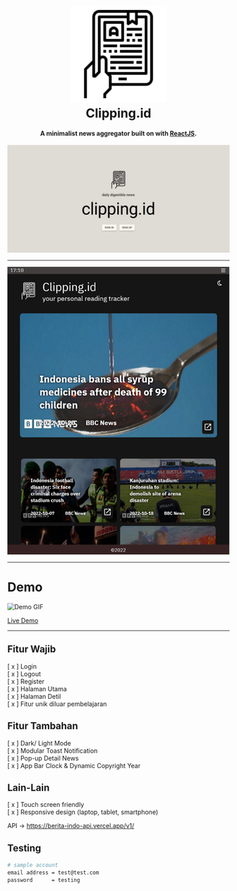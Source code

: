 <h1 align="center">
  <br>
    <img src="./logo.svg" alt="Markdownify" width="200" style="background-color: white; padding: 10px;border-radius: 10px;"></a>
  <br>
  Clipping.id
  <br>
</h1>

<h4 align="center">A minimalist news aggregator built on with <a href="https://reactjs.org/" target="_blank">ReactJS</a>.</h4>

![screenshot](./clipping.id_screenshot.png) 

***

![screenshot](./tablet-dark.png)

***

# Demo

![Demo GIF](demo.gif)


[Live Demo](https://is.gd/0PNYYT)

***

## Fitur Wajib

[ x ] Login  
[ x ] Logout  
[ x ] Register  
[ x ] Halaman Utama  
[ x ] Halaman Detil  
[ x ] Fitur unik diluar pembelajaran  


## Fitur Tambahan

[ x ] Dark/ Light Mode   
[ x ] Modular Toast Notification  
[ x ] Pop-up Detail News  
[ x ] App Bar Clock & Dynamic Copyright Year

## Lain-Lain

[ x ] Touch screen friendly  
[ x ] Responsive design (laptop, tablet, smartphone)

API -> https://berita-indo-api.vercel.app/v1/

## Testing

```bash
# sample account
email address = test@test.com
password      = testing
```